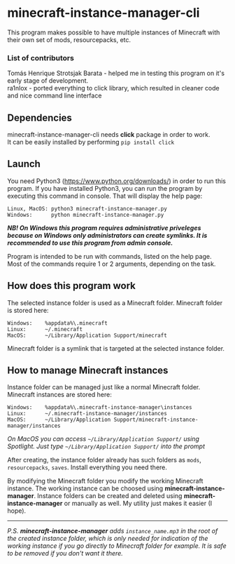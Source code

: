 # minecraft-instance-manager-cli
This program makes possible to have multiple instances of Minecraft with their own set of mods, resourcepacks, etc.

### List of contributors
Tomás Henrique Strotsjak Barata - helped me in testing this program on it's early stage of development.  
ra1nlox - ported everything to click library, which resulted in cleaner code and nice command line interface

## Dependencies
minecraft-instance-manager-cli needs **click** package in order to work.  
It can be easily installed by performing `pip install click`

## Launch
You need Python3 (https://www.python.org/downloads/) in order to run this program.
If you have installed Python3, you can run the program by executing this command in console. That will display the help page:

```
Linux, MacOS: python3 minecraft-instance-manager.py
Windows:      python minecraft-instance-manager.py
```

***NB! On Windows this program requires administrative priveleges because on Windows only administrators can create symlinks. It is recommended to use this program from admin console.***

Program is intended to be run with commands, listed on the help page. Most of the commands require 1 or 2 arguments, depending on the task.

## How does this program work

The selected instance folder is used as a Minecraft folder.
Minecraft folder is stored here:

```
Windows:    %appdata%\.minecraft
Linux:      ~/.minecraft
MacOS:      ~/Library/Application Support/minecraft
```

Minecraft folder is a symlink that is targeted at the selected instance folder.

## How to manage Minecraft instances
Instance folder can be managed just like a normal Minecraft folder.
Minecraft instances are stored here:

```
Windows:    %appdata%\.minecraft-instance-manager\instances
Linux:      ~/.minecraft-instance-manager/instances
MacOS:      ~/Library/Application Support/minecraft-instance-manager/instances
```
*On MacOS you can access `~/Library/Application Support/` using Spotlight. Just type `~/Library/Application Support/` into the prompt*

After creating, the instance folder already has such folders as `mods`, `resourcepacks`, `saves`.
Install everything you need there.

By modifying the Minecraft folder you modify the working Minecraft instance. The working instance can be choosed using **minecraft-instance-manager**. Instance folders can be created and deleted using **minecraft-instance-manager** or manually as well. My utility just makes it easier (I hope).

___
*P.S. **minecraft-instance-manager** adds `instance_name.mp3` in the root of the created instance folder, which is only needed for indication of the working instance if you go directly to Minecraft folder for example. It is safe to be removed if you don't want it there.*
